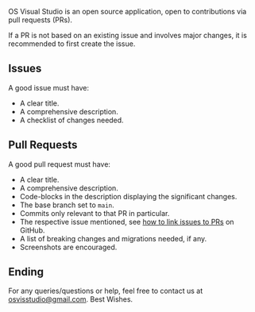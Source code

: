 OS Visual Studio is an open source application, open to contributions via pull requests (PRs).

If a PR is not based on an existing issue and involves major changes, it is recommended to first create the issue.

## Issues
A good issue must have:
- A clear title.
- A comprehensive description.
- A checklist of changes needed.

## Pull Requests
A good pull request must have:
- A clear title.
- A comprehensive description.
- Code-blocks in the description displaying the significant changes.
- The base branch set to `main`.
- Commits only relevant to that PR in particular.
- The respective issue mentioned, see [how to link issues to PRs](https://docs.github.com/en/issues/tracking-your-work-with-issues/linking-a-pull-request-to-an-issue#linking-a-pull-request-to-an-issue-using-a-keyword) on GitHub.
- A list of breaking changes and migrations needed, if any.
- Screenshots are encouraged.

## Ending
For any queries/questions or help, feel free to contact us at osvisstudio@gmail.com. Best Wishes.

